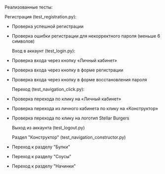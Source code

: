   Реализованные тесты:
  
  Регистрация (test_registration.py):
- Проверка успешной регистрации
- Проверка ошибки регистрации для некорректного пароля (меньше 6 символов)
  
  Вход в аккаунт (test_login.py):
- Проверка входа через кнопку «Личный кабинет»
- Проверка входа через кнопку в форме регистрации
- Проверка входа через кнопку в форме восстановления пароля

  Переход (test_navigation_click.py):
- Проверка перехода по клику на «Личный кабинет»
- Проверка перехода из личного кабинета по клику на «Конструктор»
- Проверка перехода по клику на логотип Stellar Burgers

  Выход из аккаунта (test_logout.py)
  
  Раздел "Конструктор" (test_navigation_constructor.py)
- Переход к разделу "Булки"
- Переход к разделу "Соусы"
- Переход к разделу "Начинки"
